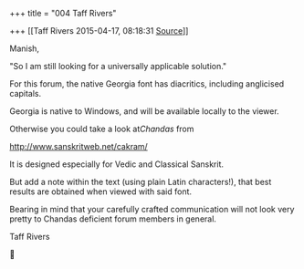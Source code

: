 +++
title = "004 Taff Rivers"

+++
[[Taff Rivers	2015-04-17, 08:18:31 [Source](https://groups.google.com/g/samskrita/c/6OywtuXZfYs)]]



Manish,

"So I am still looking for a universally applicable solution."

For this forum, the native Georgia font has diacritics, including anglicised capitals.

Georgia is native to Windows, and will be available locally to the viewer.



Otherwise you could take a look at*Chandas* from

<http://www.sanskritweb.net/cakram/>

It is designed especially for Vedic and Classical Sanskrit.

But add a note within the text (using plain Latin characters!), that best results are obtained when viewed with said font.

Bearing in mind that your carefully crafted communication will not look very pretty to Chandas deficient forum members in general.

 Taff Rivers

  



